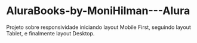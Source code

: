 # AluraBooks-by-MoniHilman---Alura
Projeto sobre responsividade iniciando layout Mobile First, seguindo layout Tablet, e finalmente layout Desktop.
